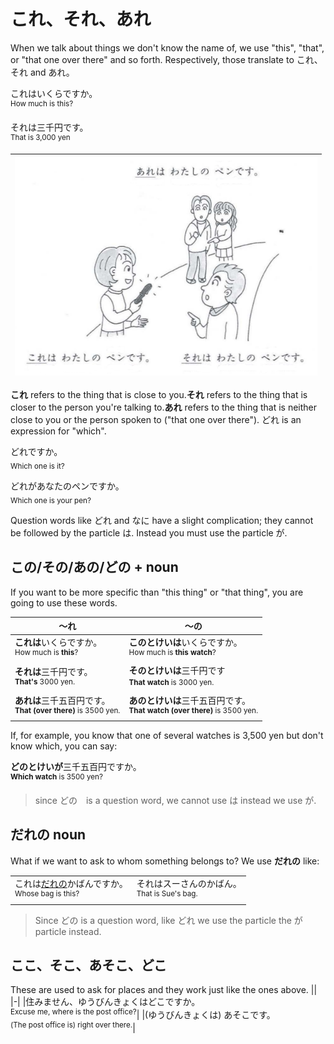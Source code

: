 # これ、それ、あれ

When we talk about things we don't know the name of, we use "this", "that", or "that one over there" and so forth. Respectively, those translate to これ、それ and あれ。

これはいくらですか。<br><sup>How much is this?</sup><br>

それは三千円です。<br><sup>That is 3,000 yen</sup>

|![image](.imgs/koresoreare.png)|
|-|

**これ** refers to the thing that is close to you.**それ** refers to the thing that is closer to the person you're talking to.**あれ** refers to the thing that is neither close to you or the person spoken to ("that one over there"). どれ is an expression for "which".

どれですか。<br><sub>Which one is it?</sub>

どれがあなたのペンですか。<br><sub>Which one is your pen?</sub>

Question words like どれ and なに have a slight complication; they cannot be followed by the particle は. Instead you must use the particle が. 



## この/その/あの/どの + noun

If you want to be more specific than "this thing" or "that thing", you are going to use these words.

|～れ|～の|
|-|-|
|**これは**いくらですか。<br><sup>How much is **this**?</sup>|**このとけいは**いくらですか。<br><sup>How much is **this watch**?</sup>|
|**それは**三千円です。<br><sup>**That's** 3000 yen.</sup>|**そのとけいは**三千円です<br><sup>**That watch** is 3000 yen.<sup>|
|**あれは**三千五百円です。<br><sup>**That (over there)** is 3500 yen.</sup>|**あのとけいは**三千五百円です。<br><sup>**That watch (over there)** is 3500 yen.</sup>|

If, for example, you know that one of several watches is 3,500 yen but don't know which, you can say:

**どのとけいが**三千五百円ですか。<br><sup>**Which watch** is 3500 yen?</sup>

> since どの　is a question word, we cannot use は instead we use が.


## だれの noun

What if we want to ask to whom something belongs to? We use **だれの** like:

|||
|-|-|
|これは<u>だれの</u>かばんですか。<br><sup>Whose bag is this?</sup>|それはスーさんのかばん。<br><sup>That is Sue's bag.</sup>|

> Since どの is a question word, like どれ we use the particle the が particle instead.

## ここ、そこ、あそこ、どこ
These are used to ask for places and they work just like the ones above.
||
|-|
|住みません、ゆうびんきょくはどこですか。<br><sup>Excuse me, where is the post office?</sup>|
|(ゆうびんきょくは) あそこです。<br><sup>(The post office is) right over there.</sup>|